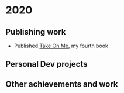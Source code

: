 # 2020

## Publishing work

- Published [Take On Me](https://takeonme.xyz), my fourth book

## Personal Dev projects


## Other achievements and work

